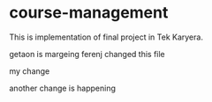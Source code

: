 # course-management

This is implementation of final project in Tek Karyera.


getaon is margeing
ferenj changed this file

my change

another change is happening
